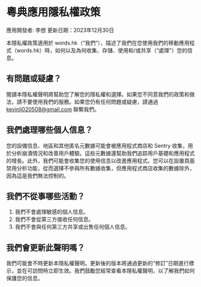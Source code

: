 # 粵典應用隱私權政策

應用開發者: 李想
更新日期：2023年12月30日

本隱私權政策適用於 words.hk（“我們”），描述了我們在您使用我們的移動應用程式（words.hk）時，如何以及為何收集、存儲、使用和/或共享（“處理”）您的信息。

## 有問題或疑慮？
閱讀本隱私權聲明將幫助您了解您的隱私權和選擇。如果您不同意我們的政策和做法，請不要使用我們的服務。如果您仍有任何問題或疑慮，請通過 kevinli020508@gmail.com 聯繫我們。

## 我們處理哪些個人信息？
您的設備信息、地區和其他匿名元數據可能會被應用程式商店和 Sentry 收集，用於分析崩潰情況和改善用戶體驗。這些元數據還幫助我們追踪用戶基礎和應用程式的增長。此外，我們可能會收集您的使用信息以改進應用程式。您可以在設置頁面禁用分析功能，從而選擇不參與所有數據收集，但應用程式商店收集的數據除外，因為這是我們無法控制的。

## 我們不從事哪些活動？
1. 我們不會處理敏感的個人信息。
2. 我們不會從第三方接收任何信息。
3. 我們不會與任何第三方共享或出售任何個人信息。

## 我們會更新此聲明嗎？
我們可能會不時更新本隱私權聲明。更新後的版本將通過更新的“修訂”日期進行標示，並在可訪問時立即生效。我們鼓勵您經常查看本隱私權聲明，以了解我們如何保護您的信息。
